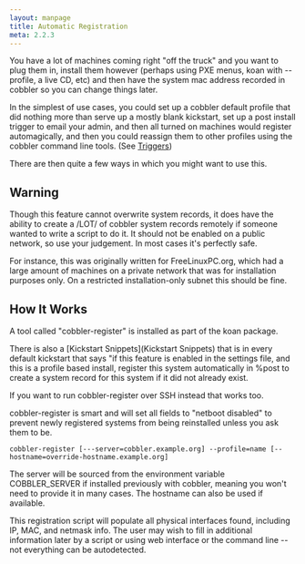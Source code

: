 ```yaml
---
layout: manpage
title: Automatic Registration
meta: 2.2.3
---
```


You have a lot of machines coming right "off the truck" and you
want to plug them in, install them however (perhaps using PXE
menus, koan with --profile, a live CD, etc) and then have the
system mac address recorded in cobbler so you can change things
later.

In the simplest of use cases, you could set up a cobbler default
profile that did nothing more than serve up a mostly blank
kickstart, set up a post install trigger to email your admin, and
then all turned on machines would register automagically, and then
you could reassign them to other profiles using the cobbler command
line tools. (See [Triggers](Triggers))

There are then quite a few ways in which you might want to use
this.

## Warning

Though this feature cannot overwrite system records, it does have
the ability to create a /LOT/ of cobbler system records remotely if
someone wanted to write a script to do it. It should not be enabled
on a public network, so use your judgement. In most cases it's
perfectly safe.

For instance, this was originally written for FreeLinuxPC.org,
which had a large amount of machines on a private network that was
for installation purposes only. On a restricted installation-only
subnet this should be fine.

## How It Works

A tool called "cobbler-register" is installed as part of the koan
package.

There is also a
[Kickstart Snippets](Kickstart Snippets) that is in
every default kickstart that says "if this feature is enabled in
the settings file, and this is a profile based install, register
this system automatically in %post to create a system record for
this system if it did not already exist.

If you want to run cobbler-register over SSH instead that works
too.

cobbler-register is smart and will set all fields to "netboot
disabled" to prevent newly registered systems from being
reinstalled unless you ask them to be.

    cobbler-register [---server=cobbler.example.org] --profile=name [--hostname=override-hostname.example.org]

The server will be sourced from the environment variable
COBBLER\_SERVER if installed previously with cobbler, meaning you
won't need to provide it in many cases. The hostname can also be
used if available.

This registration script will populate all physical interfaces
found, including IP, MAC, and netmask info. The user may wish to
fill in additional information later by a script or using
web interface or the
command line -- not everything can be autodetected.
